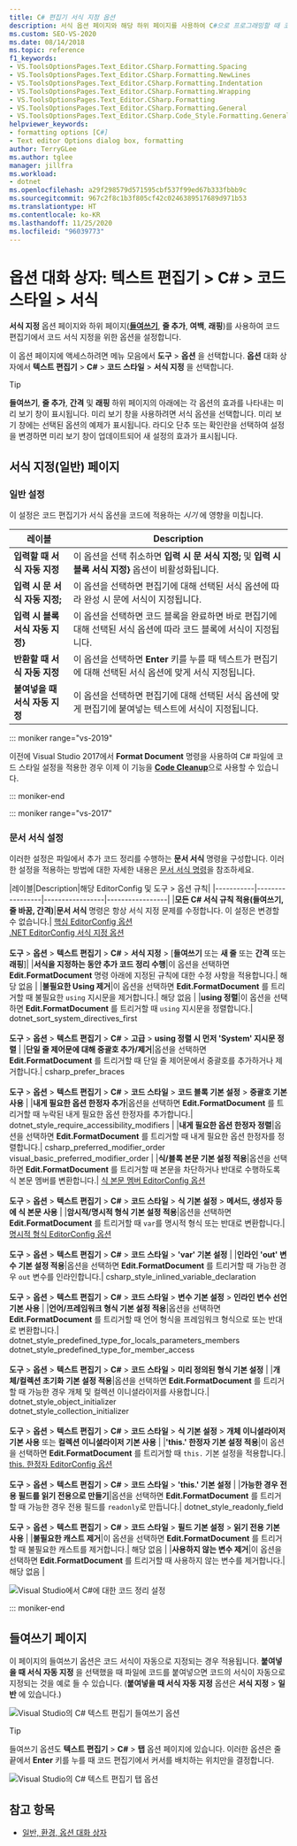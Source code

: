 ```yaml
---
title: C# 편집기 서식 지정 옵션
description: 서식 옵션 페이지와 해당 하위 페이지를 사용하여 C#으로 프로그래밍할 때 코드 편집기에서 코드의 서식을 지정하는 옵션을 설정하는 방법을 알아봅니다.
ms.custom: SEO-VS-2020
ms.date: 08/14/2018
ms.topic: reference
f1_keywords:
- VS.ToolsOptionsPages.Text_Editor.CSharp.Formatting.Spacing
- VS.ToolsOptionsPages.Text_Editor.CSharp.Formatting.NewLines
- VS.ToolsOptionsPages.Text_Editor.CSharp.Formatting.Indentation
- VS.ToolsOptionsPages.Text_Editor.CSharp.Formatting.Wrapping
- VS.ToolsOptionsPages.Text_Editor.CSharp.Formatting
- VS.ToolsOptionsPages.Text_Editor.CSharp.Formatting.General
- VS.ToolsOptionsPages.Text_Editor.CSharp.Code_Style.Formatting.General
helpviewer_keywords:
- formatting options [C#]
- Text editor Options dialog box, formatting
author: TerryGLee
ms.author: tglee
manager: jillfra
ms.workload:
- dotnet
ms.openlocfilehash: a29f298579d571595cbf537f99ed67b333fbbb9c
ms.sourcegitcommit: 967c2f8c1b3f805cf42c0246389517689d971b53
ms.translationtype: HT
ms.contentlocale: ko-KR
ms.lasthandoff: 11/25/2020
ms.locfileid: "96039773"
---
```

# <a name="options-dialog-box-text-editor--c--code-style--formatting"></a>옵션 대화 상자: 텍스트 편집기 \> C# \> 코드 스타일 \> 서식

**서식 지정** 옵션 페이지와 하위 페이지([**들여쓰기**](#indentation-page), **줄 추가**, **여백**, **래핑**)를 사용하여 코드 편집기에서 코드 서식 지정을 위한 옵션을 설정합니다.

이 옵션 페이지에 액세스하려면 메뉴 모음에서 **도구** > **옵션** 을 선택합니다. **옵션** 대화 상자에서 **텍스트 편집기** > **C#** > **코드 스타일** > **서식 지정** 을 선택합니다.

> [!TIP]
> **들여쓰기**, **줄 추가**, **간격** 및 **래핑** 하위 페이지의 아래에는 각 옵션의 효과를 나타내는 미리 보기 창이 표시됩니다. 미리 보기 창을 사용하려면 서식 옵션을 선택합니다. 미리 보기 창에는 선택된 옵션의 예제가 표시됩니다. 라디오 단추 또는 확인란을 선택하여 설정을 변경하면 미리 보기 창이 업데이트되어 새 설정의 효과가 표시됩니다.

## <a name="formatting-general-page"></a>서식 지정(일반) 페이지

### <a name="general-settings"></a>일반 설정

이 설정은 코드 편집기가 서식 옵션을 코드에 적용하는 *시기* 에 영향을 미칩니다.

|레이블|Description|
|-----------|-----------------|
|**입력할 때 서식 자동 지정**|이 옵션을 선택 취소하면 **입력 시 문 서식 지정;** 및 **입력 시 블록 서식 지정}** 옵션이 비활성화됩니다.|
|**입력 시 문 서식 자동 지정;**|이 옵션을 선택하면 편집기에 대해 선택된 서식 옵션에 따라 완성 시 문에 서식이 지정됩니다.|
|**입력 시 블록 서식 자동 지정}**|이 옵션을 선택하면 코드 블록을 완료하면 바로 편집기에 대해 선택된 서식 옵션에 따라 코드 블록에 서식이 지정됩니다.|
|**반환할 때 서식 자동 지정**|이 옵션을 선택하면 **Enter** 키를 누를 때 텍스트가 편집기에 대해 선택된 서식 옵션에 맞게 서식 지정됩니다.|
|**붙여넣을 때 서식 자동 지정**|이 옵션을 선택하면 편집기에 대해 선택된 서식 옵션에 맞게 편집기에 붙여넣는 텍스트에 서식이 지정됩니다.|

::: moniker range="vs-2019"

이전에 Visual Studio 2017에서 **Format Document** 명령을 사용하여 C# 파일에 코드 스타일 설정을 적용한 경우 이제 이 기능을 [**Code Cleanup**](../code-styles-and-code-cleanup.md#apply-code-styles)으로 사용할 수 있습니다.

::: moniker-end

::: moniker range="vs-2017"

### <a name="format-document-settings"></a>문서 서식 설정

이러한 설정은 파일에서 추가 코드 정리를 수행하는 **문서 서식** 명령을 구성합니다. 이러한 설정을 적용하는 방법에 대한 자세한 내용은 [문서 서식 명령](../code-styles-and-code-cleanup.md#apply-code-styles)을 참조하세요.

|레이블|Description|해당 EditorConfig 및 도구 > 옵션 규칙|
|-----------|-----------------|-----------------|-----------------|
|**모든 C# 서식 규칙 적용(들여쓰기, 줄 바꿈, 간격)**|**문서 서식** 명령은 항상 서식 지정 문제를 수정합니다. 이 설정은 변경할 수 없습니다.| [핵심 EditorConfig 옵션](../../ide/create-portable-custom-editor-options.md)<br/>[.NET EditorConfig 서식 지정 옵션](/dotnet/fundamentals/code-analysis/style-rules/formatting-rules)<br/><br/>**도구** > **옵션** > **텍스트 편집기** > **C#**  > **서식 지정** > [**들여쓰기** 또는 **새 줄** 또는 **간격** 또는 **래핑**]|
|**서식을 지정하는 동안 추가 코드 정리 수행**|이 옵션을 선택하면 **Edit.FormatDocument** 명령 아래에 지정된 규칙에 대한 수정 사항을 적용합니다.| 해당 없음 |
|**불필요한 Using 제거**|이 옵션을 선택하면 **Edit.FormatDocument** 를 트리거할 때 불필요한 `using` 지시문을 제거합니다.| 해당 없음 |
|**using 정렬**|이 옵션을 선택하면 **Edit.FormatDocument** 를 트리거할 때 `using` 지시문을 정렬합니다.| dotnet_sort_system_directives_first<br/><br/>**도구** > **옵션** > **텍스트 편집기** > **C#**  > **고급** > **using 정렬 시 먼저 'System' 지시문 정렬** |
|**단일 줄 제어문에 대해 중괄호 추가/제거**|옵션을 선택하면 **Edit.FormatDocument** 를 트리거할 때 단일 줄 제어문에서 중괄호를 추가하거나 제거합니다.| csharp_prefer_braces<br/><br/>**도구** > **옵션** > **텍스트 편집기** > **C#**  > **코드 스타일** > **코드 블록 기본 설정** > **중괄호 기본 사용** |
|**내게 필요한 옵션 한정자 추가**|옵션을 선택하면 **Edit.FormatDocument** 를 트리거할 때 누락된 내게 필요한 옵션 한정자를 추가합니다.| dotnet_style_require_accessibility_modifiers |
|**내게 필요한 옵션 한정자 정렬**|옵션을 선택하면 **Edit.FormatDocument** 를 트리거할 때 내게 필요한 옵션 한정자를 정렬합니다.| csharp_preferred_modifier_order<br/>visual_basic_preferred_modifier_order |
|**식/블록 본문 기본 설정 적용**|옵션을 선택하면 **Edit.FormatDocument** 를 트리거할 때 본문을 차단하거나 반대로 수행하도록 식 본문 멤버를 변환합니다.| [식 본문 멤버 EditorConfig 옵션](/dotnet/fundamentals/code-analysis/style-rules/language-rules#expression-bodied-members)<br/><br/>**도구** > **옵션** > **텍스트 편집기** > **C#**  > **코드 스타일** > **식 기본 설정** > **메서드, 생성자 등에 식 본문 사용** |
|**암시적/명시적 형식 기본 설정 적용**|옵션을 선택하면 **Edit.FormatDocument** 를 트리거할 때 `var`를 명시적 형식 또는 반대로 변환합니다.| [명시적 형식 EditorConfig 옵션](/dotnet/fundamentals/code-analysis/style-rules/language-rules#implicit-and-explicit-types)<br/><br/>**도구** > **옵션** > **텍스트 편집기** > **C#**  > **코드 스타일** >  **'var' 기본 설정** |
|**인라인 'out' 변수 기본 설정 적용**|옵션을 선택하면 **Edit.FormatDocument** 를 트리거할 때 가능한 경우 `out` 변수를 인라인합니다.| csharp_style_inlined_variable_declaration<br/><br/>**도구** > **옵션** > **텍스트 편집기** > **C#**  > **코드 스타일** > **변수 기본 설정** > **인라인 변수 선언 기본 사용** |
|**언어/프레임워크 형식 기본 설정 적용**|옵션을 선택하면 **Edit.FormatDocument** 를 트리거할 때 언어 형식을 프레임워크 형식으로 또는 반대로 변환합니다.| dotnet_style_predefined_type_for_locals_parameters_members<br/>dotnet_style_predefined_type_for_member_access<br/><br/>**도구** > **옵션** > **텍스트 편집기** > **C#**  > **코드 스타일** > **미리 정의된 형식 기본 설정** |
|**개체/컬렉션 초기화 기본 설정 적용**|옵션을 선택하면 **Edit.FormatDocument** 를 트리거할 때 가능한 경우 개체 및 컬렉션 이니셜라이저를 사용합니다.| dotnet_style_object_initializer<br/>dotnet_style_collection_initializer<br/><br/>**도구** > **옵션** > **텍스트 편집기** > **C#**  > **코드 스타일** > **식 기본 설정** > **개체 이니셜라이저 기본 사용** 또는 **컬렉션 이니셜라이저 기본 사용** |
|**'this.' 한정자 기본 설정 적용**|이 옵션을 선택하면 **Edit.FormatDocument** 를 트리거할 때 `this.` 기본 설정을 적용합니다.| [this. 한정자 EditorConfig 옵션](/dotnet/fundamentals/code-analysis/style-rules/language-rules#this-and-me)<br/><br/>**도구** > **옵션** > **텍스트 편집기** > **C#**  > **코드 스타일** >  **'this.' 기본 설정** |
|**가능한 경우 전용 필드를 읽기 전용으로 만들기**|옵션을 선택하면 **Edit.FormatDocument** 를 트리거할 때 가능한 경우 전용 필드를 `readonly`로 만듭니다.| dotnet_style_readonly_field<br/><br/>**도구** > **옵션** > **텍스트 편집기** > **C#**  > **코드 스타일** > **필드 기본 설정** > **읽기 전용 기본 사용** |
|**불필요한 캐스트 제거**|이 옵션을 선택하면 **Edit.FormatDocument** 를 트리거할 때 불필요한 캐스트를 제거합니다.| 해당 없음 |
|**사용하지 않는 변수 제거**|이 옵션을 선택하면 **Edit.FormatDocument** 를 트리거할 때 사용하지 않는 변수를 제거합니다.| 해당 없음 |

![Visual Studio에서 C#에 대한 코드 정리 설정](media/format-document-settings.png)

::: moniker-end

## <a name="indentation-page"></a>들여쓰기 페이지

이 페이지의 들여쓰기 옵션은 코드 서식이 자동으로 지정되는 경우 적용됩니다. **붙여넣을 때 서식 자동 지정** 을 선택했을 때 파일에 코드를 붙여넣으면 코드의 서식이 자동으로 지정되는 것을 예로 들 수 있습니다. (**붙여넣을 때 서식 자동 지정** 옵션은 **서식 지정** > **일반** 에 있습니다.)

![Visual Studio의 C# 텍스트 편집기 들여쓰기 옵션](media/csharp-indentation-options.png)

> [!TIP]
> 들여쓰기 옵션도 **텍스트 편집기** > **C#**  > **탭** 옵션 페이지에 있습니다. 이러한 옵션은 줄 끝에서 **Enter** 키를 누를 때 코드 편집기에서 커서를 배치하는 위치만을 결정합니다.
>
> ![Visual Studio의 C# 텍스트 편집기 탭 옵션](media/csharp-tabs-options.png)

## <a name="see-also"></a>참고 항목

- [일반, 환경, 옵션 대화 상자](../../ide/reference/general-environment-options-dialog-box.md)
